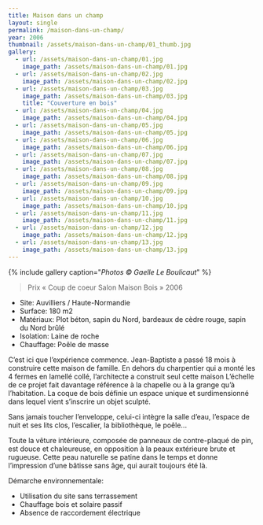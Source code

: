 ```yaml
---
title: Maison dans un champ
layout: single
permalink: /maison-dans-un-champ/
year: 2006
thumbnail: /assets/maison-dans-un-champ/01_thumb.jpg
gallery: 
  - url: /assets/maison-dans-un-champ/01.jpg
    image_path: /assets/maison-dans-un-champ/01.jpg
  - url: /assets/maison-dans-un-champ/02.jpg
    image_path: /assets/maison-dans-un-champ/02.jpg
  - url: /assets/maison-dans-un-champ/03.jpg
    image_path: /assets/maison-dans-un-champ/03.jpg
    title: "Couverture en bois"
  - url: /assets/maison-dans-un-champ/04.jpg
    image_path: /assets/maison-dans-un-champ/04.jpg
  - url: /assets/maison-dans-un-champ/05.jpg
    image_path: /assets/maison-dans-un-champ/05.jpg
  - url: /assets/maison-dans-un-champ/06.jpg
    image_path: /assets/maison-dans-un-champ/06.jpg
  - url: /assets/maison-dans-un-champ/07.jpg
    image_path: /assets/maison-dans-un-champ/07.jpg
  - url: /assets/maison-dans-un-champ/08.jpg
    image_path: /assets/maison-dans-un-champ/08.jpg
  - url: /assets/maison-dans-un-champ/09.jpg
    image_path: /assets/maison-dans-un-champ/09.jpg
  - url: /assets/maison-dans-un-champ/10.jpg
    image_path: /assets/maison-dans-un-champ/10.jpg
  - url: /assets/maison-dans-un-champ/11.jpg
    image_path: /assets/maison-dans-un-champ/11.jpg
  - url: /assets/maison-dans-un-champ/12.jpg
    image_path: /assets/maison-dans-un-champ/12.jpg
  - url: /assets/maison-dans-un-champ/13.jpg
    image_path: /assets/maison-dans-un-champ/13.jpg
---
```


{% include gallery caption="*Photos © Gaelle Le Boulicaut*" %}


> Prix « Coup de coeur Salon Maison Bois » 2006

  * Site: Auvilliers / Haute-Normandie
  * Surface: 180 m2
  * Matériaux: Plot béton, sapin du Nord, bardeaux de cèdre rouge, sapin du Nord brûlé
  * Isolation: Laine de roche
  * Chauffage: Poêle de masse

C’est ici que l’expérience commence. Jean-Baptiste a passé 18 mois à construire cette maison de famille. En dehors du charpentier qui a monté les 4 fermes en lamellé collé, l’architecte a construit seul cette maison
L’échelle de ce projet fait davantage référence à la chapelle ou à la grange qu’à l’habitation. La coque de bois définie un espace unique et surdimensionné dans lequel vient s’inscrire un objet sculpté.

Sans jamais toucher l’enveloppe, celui-ci intègre la salle d’eau, l’espace de nuit et ses lits clos, l’escalier, la bibliothèque, le poêle...

Toute la vêture intérieure, composée de panneaux de contre-plaqué de pin, est douce et chaleureuse, en opposition à la peaux extérieure brute et rugueuse.
Cette peau naturelle se patine dans le temps et donne l’impression d’une bâtisse sans âge, qui aurait toujours été là.

Démarche environnementale:
  * Utilisation du site sans terrassement 
  * Chauffage bois et solaire passif 
  * Absence de raccordement électrique



